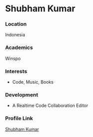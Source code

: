 # Shubham Kumar

### Location

Indonesia

### Academics

Winspo

### Interests

- Code, Music, Books

### Development

- A Realtime Code Collaboration Editor

### Profile Link

[Shubham Kumar](https://github.com/andianiputri)

